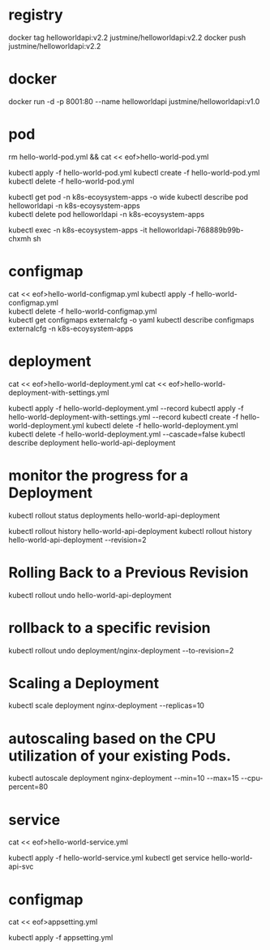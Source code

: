 # registry
docker tag helloworldapi:v2.2 justmine/helloworldapi:v2.2
docker push justmine/helloworldapi:v2.2

# docker
docker run -d -p 8001:80 --name helloworldapi justmine/helloworldapi:v1.0

# pod
rm hello-world-pod.yml && cat << eof>hello-world-pod.yml

kubectl apply -f hello-world-pod.yml
kubectl create -f hello-world-pod.yml
kubectl delete -f hello-world-pod.yml

kubectl get pod -n k8s-ecoysystem-apps -o wide
kubectl describe pod helloworldapi -n k8s-ecoysystem-apps  
kubectl delete pod helloworldapi -n k8s-ecoysystem-apps

kubectl exec -n k8s-ecoysystem-apps -it helloworldapi-768889b99b-chxmh sh 

# configmap
cat << eof>hello-world-configmap.yml
kubectl apply -f hello-world-configmap.yml  
kubectl delete -f hello-world-configmap.yml  
kubectl get configmaps externalcfg -o yaml
kubectl describe configmaps externalcfg -n k8s-ecoysystem-apps  

# deployment
cat << eof>hello-world-deployment.yml
cat << eof>hello-world-deployment-with-settings.yml

kubectl apply -f hello-world-deployment.yml --record
kubectl apply -f hello-world-deployment-with-settings.yml --record
kubectl create -f hello-world-deployment.yml
kubectl delete -f hello-world-deployment.yml
kubectl delete -f hello-world-deployment.yml --cascade=false 
kubectl describe deployment hello-world-api-deployment
# monitor the progress for a Deployment
kubectl rollout status deployments hello-world-api-deployment

kubectl rollout history hello-world-api-deployment
kubectl rollout history hello-world-api-deployment --revision=2
# Rolling Back to a Previous Revision
kubectl rollout undo hello-world-api-deployment
# rollback to a specific revision
kubectl rollout undo deployment/nginx-deployment --to-revision=2
# Scaling a Deployment
kubectl scale deployment nginx-deployment --replicas=10
# autoscaling based on the CPU utilization of your existing Pods.
kubectl autoscale deployment nginx-deployment --min=10 --max=15 --cpu-percent=80

# service
cat << eof>hello-world-service.yml

kubectl apply -f hello-world-service.yml
kubectl get service hello-world-api-svc

# configmap
cat << eof>appsetting.yml

kubectl apply -f appsetting.yml








